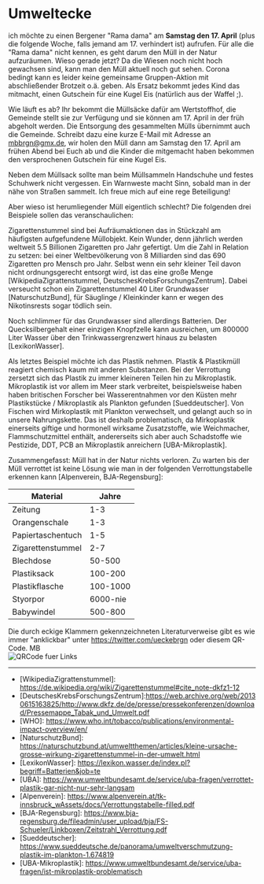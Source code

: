 # Umweltecke

ich möchte zu einen Bergener "Rama dama" am __Samstag den 17. April__
(plus die folgende Woche, falls jemand am 17. verhindert ist) aufrufen. Für
alle die "Rama dama" nicht kennen, es geht darum den Müll in der Natur
aufzuräumen. Wieso gerade jetzt? Da die Wiesen noch nicht hoch gewachsen
sind, kann man den Müll aktuell noch gut sehen. Corona bedingt kann es
leider keine gemeinsame Gruppen-Aktion mit abschließender Brotzeit o.ä.
geben. Als Ersatz bekommt jedes Kind das mitmacht, einen Gutschein für
eine Kugel Eis (natürlich aus der Waffel ;).

Wie läuft es ab? Ihr bekommt die Müllsäcke dafür am Wertstoffhof, die
Gemeinde stellt sie zur Verfügung und sie können am 17. April in der früh
abgeholt werden. Die Entsorgung des gesammelten Mülls übernimmt auch die
Gemeinde. Schreibt dazu eine kurze E-Mail mit Adresse an mbbrgn@gmx.de,
wir holen den Müll dann am Samstag den 17. April am frühen Abend bei Euch
ab und die Kinder die mitgemacht haben bekommen den versprochenen Gutschein für eine Kugel Eis.

Neben dem Müllsack sollte man beim Müllsammeln Handschuhe und festes Schuhwerk nicht vergessen. Ein Warnweste macht Sinn, sobald man in der nähe von Straßen sammelt. Ich freue mich auf eine rege Beteiligung!

Aber wieso ist herumliegender Müll eigentlich schlecht? Die folgenden drei
Beispiele sollen das veranschaulichen:

Zigarettenstummel sind bei Aufräumaktionen das in Stückzahl am
häufigsten aufgefundene Müllobjekt. Kein Wunder, denn jährlich werden
weltweit 5.5 Billionen Zigaretten pro Jahr gefertigt. Um die Zahl in
Relation zu setzen: bei einer Weltbevölkerung von 8 Milliarden sind das 690
Zigaretten pro Mensch pro Jahr. Selbst wenn ein sehr kleiner Teil davon
nicht ordnungsgerecht entsorgt wird, ist das eine große Menge
\[WikipediaZigrattenstummel, DeutschesKrebsForschungsZentrum\]. Dabei
verseucht schon ein Zigarettenstummel 40 Liter Grundwasser
\[NaturschutzBund\], für Säuglinge / Kleinkinder kann er wegen des
Nikotinsrests sogar tödlich sein.

Noch schlimmer für das Grundwasser sind allerdings Batterien.
Der Quecksilbergehalt einer einzigen Knopfzelle kann ausreichen, um 800000
Liter Wasser über den Trinkwassergrenzwert hinaus zu belasten \[LexikonWasser\].

Als letztes Beispiel möchte ich das Plastik nehmen. Plastik & Plastikmüll
reagiert chemisch kaum mit anderen Substanzen. Bei der Verrottung zersetzt
sich das Plastik zu immer kleineren Teilen hin zu Mikroplastik.
Mikroplastik ist vor allem im Meer stark verbreitet, beispielsweise haben 
haben britischen Forscher bei Wasserentnahmen vor den Küsten mehr
Plastikstücke / Mikroplastik als Plankton gefunden \[Sueddeutscher\].
Von Fischen wird Mirkoplastik mit Plankton verwechselt, und gelangt auch so
in unsere Nahrungskette. Das ist deshalb problematisch, da Mirkoplastik
einerseits giftige und
hormonell wirksame Zusatzstoffe, wie Weichmacher, Flammschutzmittel
enthält, andererseits sich aber auch Schadstoffe wie Pestizide, DDT, PCB
an Mikroplastik anreichern \[UBA-Mikroplastik\].

Zusammengefasst: Müll hat in der Natur nichts verloren. Zu warten bis der
Müll verrottet ist keine Lösung wie man in der folgenden
Verrottungstabelle erkennen kann \[Alpenverein, BJA-Regensburg\]:

| Material | Jahre |
| -------- | ----- |
| Zeitung  | 1-3   |
| Orangenschale | 1-3 |
| Papiertaschentuch | 1-5 |
| Zigarettenstummel | 2-7 |
| Blechdose | 50-500 |
| Plastiksack | 100-200 |
| Plastikflasche | 100-1000 |
| Styorpor | 6000-nie |
| Babywindel | 500-800 |

Die durch eckige Klammern gekennzeichneten Literaturverweise gibt es wie
immer "anklickbar" unter https://twitter.com/ueckebrgn oder diesem QR-Code.
MB <br/>
![QRCode fuer Links](ueckebrgn_qr_code.png)

----

- \[WikipediaZigrattenstummel\]: https://de.wikipedia.org/wiki/Zigarettenstummel#cite_note-dkfz1-12 <br/>
- \[DeutschesKrebsForschungsZentrum\]:https://web.archive.org/web/20130615163825/http://www.dkfz.de/de/presse/pressekonferenzen/download/Pressemappe_Tabak_und_Umwelt.pdf <br/>
- \[WHO\]: https://www.who.int/tobacco/publications/environmental-impact-overview/en/ <br/>
- \[NaturschutzBund\]: https://naturschutzbund.at/umweltthemen/articles/kleine-ursache-grosse-wirkung-zigarettenstummel-in-der-umwelt.html <br/>
- \[LexikonWasser\]: https://lexikon.wasser.de/index.pl?begriff=Batterien&job=te <br/>
- \[UBA\]: https://www.umweltbundesamt.de/service/uba-fragen/verrottet-plastik-gar-nicht-nur-sehr-langsam
- \[Alpenverein\]: https://www.alpenverein.at/tk-innsbruck_wAssets/docs/Verrottungstabelle-filled.pdf
- \[BJA-Regensburg\]: https://www.bja-regensburg.de/fileadmin/user_upload/bja/FS-Schueler/Linkboxen/Zeitstrahl_Verrottung.pdf <br/>
- \[Sueddeutscher\]: https://www.sueddeutsche.de/panorama/umweltverschmutzung-plastik-im-plankton-1.674819 <br/>
- \[UBA-Mikroplastik\]: https://www.umweltbundesamt.de/service/uba-fragen/ist-mikroplastik-problematisch <br/> 

